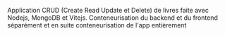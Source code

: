 Application CRUD (Create Read Update et Delete) de livres faite avec Nodejs, MongoDB et Vitejs.
Conteneurisation du backend et du frontend séparément et en suite conteneurisation de l'app entièrement
